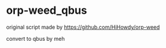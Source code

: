 # orp-weed_qbus
original script made by https://github.com/HiHowdy/orp-weed

convert to qbus by meh
